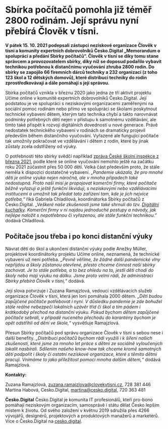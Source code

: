 # Sbírka počítačů pomohla již téměř 2800 rodinám. Její správu nyní přebírá Člověk v tísni.

**V pátek 15. 10. 2021 podepsali zástupci neziskové organizace Člověk v tísni a  komunity expertních dobrovolníků Česko.Digital „Memorandum o spolupráci a předání Sbírky počítačů“. Člověk v tísni se díky tomu stane správcem a provozovatelem sbírky, díky níž se doposud podařilo vybavit technikou potřebnou k distančnímu vyučování zhruba 2800 rodin. Do sbírky se zapojilo 66 firemních dárců techniky a 232 organizací (z toho 123 škol a 12 dětských domovů), které distribuci techniky do rodin zprostředkovávají a dále pomáhají s její správou.**

Sbírka počítačů vznikla v březnu 2020 jako jedna ze tří aktivit projektu Učíme online v komunitě expertních dobrovolníků Česko.Digital. Její podstatou je ve spolupráci s neziskovými organizacemi zaměřenými na sociální pomoc rodinám nebo přímo ve spolupráci se školami poskytnout technické vybavení dětem, kterým tato technika chybí a takto narovnávat podmínky potřebných dětí nejen v přístupu k samotnému vzdělávání, ale tímto také přispět k rozvoji digitálních dovedností u nové generace. Právě nedostatek technického vybavení v rodinách se dramaticky projevil především během distančního vyučování. Vyřazené ale fungující počítače tak umožnily pokračovat ve vzdělávání i dětem z rodin, které by jinak zůstaly zcela odstřiženy od výuky.

O potřebnosti této sbírky svědčí například [zpráva České školní inspekce z března 2021](https://www.csicr.cz/html/2021/TZ_Distancni_vzdelavani_v_ZS_a_SS/html5/index.html?&locale=CSY&pn=1), podle které se online vyučování nemohlo ještě na začátku roku 2021 zúčastnit přes 50 000 dětí. Velká část především proto, že stále neměla k dispozici dostatečné vybavení. *„Pandemie ukázala, že pro mnohé děti je online výuka nejen náročná, ale v mnoha případech také nedostupná. Proto naší misí je propojovat komerční firmy, které počítače běžně vyřazují a ještě funkční likvidují, s neziskovými nebo vzdělávacími institucemi a umožnit tak předat tato zařízení tam, kde je jich nejvíce potřeba,“* říká Gabriela Chladilová, koordinátorka Sbírky počítačů z Česko.Digital. *„Veškeré naše zkušenosti jsme také shrnuli do tzv. [Digitální kuchařky](https://www.ucimeonline.cz/wp-content/uploads/2021/08/Cesko.Digital_Darujte-techniku.pdf). Komerční firmy v ní najdou jednoduché postupy a návody, jak nejlépe naložit s nepotřebnou či vyřazenou, ale stále funkční technikou.”* dodává Chladilová.


## Počítače jsou třeba i po konci distanční výuky

Návrat dětí do škol a ukončení distanční výuky podle Anežky Müller, projektové koordinátorky projektu Učíme online, neznamená, že technické vybavení už není potřeba. *„Pevně věříme, že žádné další pandemické vlny nepřijdou a školy zůstanou otevřené, přesto chceme činnost naší sbírky zachovat. Je to stále potřeba, a to bez ohledu na to, jestli děti chodí do školy nebo mají výuku na dálku. Jsme proto velmi rádi, že administraci Sbírky přebírá Člověk v tísni,“* dodává.

Její slova potvrzuje i Zuzana Ramajzlová, vedoucí vzdělávacích služeb organizace Člověk v tísni, která jen loni pomáhala 2000 dětem. *„Děti budou zapůjčené počítače potřebovat i nyní. V důsledku pandemie je zde bohužel stále reálné nebezpečí lokálních uzávěr tříd či škol a tím pádem i krátkodobý přechod na distanční výuku. Pokud bychom dětem zapůjčené počítače sebrali, v případě nuceného přechodu do karantény bychom je opět odstřihli od dění ve škole,“* vysvětluje Ramajzlová.

Přesun Sbírky počítačů pod správu organizace Člověk v tísni s sebou nese i další benefity. *„Distribuci počítačů bychom rádi využili i k šíření našich zkušeností, které jsme za mnoho let práce s dětmi ze sociálně vyloučených lokalit nasbírali. Sdílením našeho know-how tak chceme kromě samotných dětí podpořit i školy či ostatní neziskové organizace, které s těmito dětmi pracují. Vnímáme to jako příležitost pomoci mnoha dalším dětem,“* dodává Ramajzlová.

**Kontakty:**

Zuzana Ramajzlová, zuzana.ramajzlova@clovekvtisni.cz, 728 381 446
Martina Habová, Cesko.Digital, martina@cesko.digital, 720 363 481 

**Česko.Digital**
Česko.Digital je komunita IT profesionálů, kteří pro-bono pomáhají neziskovým organizacím, samosprávě i státu dělat Česko lepším místem k životu. Od svého založení v květnu 2019 sdružila přes 4266 vývojářů, designérů, projektových a produktových manažerů a marketérů. Více o Česko.Digital na [cesko.digital](https://cesko.digital/).
